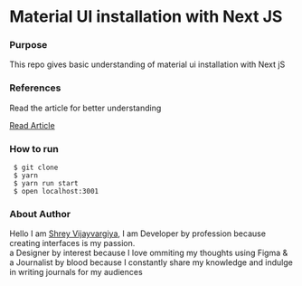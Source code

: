 <h1>Material UI installation with Next JS</h1>

<h3>Purpose</h3>
<p>This repo gives basic understanding of material ui installation with Next jS
</p>


<h3>References</h3>
<p>Read the article for better understanding</p>

<a href="The perfect endpoints for filtering currencies">Read Article</a>

<h3>How to run</h3>
 
 ```
  $ git clone
  $ yarn
  $ yarn run start
  $ open localhost:3001
 ```

<h3>About Author</h3>
<p>Hello I am <a href="https://shreyvijayvargiya26.medium.com/">Shrey Vijayvargiya</a>, I am Developer by profession because creating interfaces is my passion. 
  <br /> a Designer by interest because I love ommiting my thoughts using Figma & <br />a Journalist by blood because I constantly share my knowledge and indulge in writing journals for my audiences</p>

